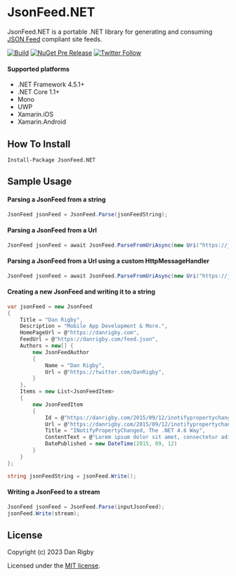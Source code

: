 JsonFeed.NET
==============

JsonFeed.NET is a portable .NET library for generating and consuming [JSON Feed](https://jsonfeed.org/) compliant site feeds.

[![Build](https://github.com/DanRigby/JsonFeed.NET/actions/workflows/build.yml/badge.svg)](https://github.com/DanRigby/JsonFeed.NET/actions/workflows/build.yml) [![NuGet Pre Release](https://img.shields.io/nuget/vpre/JsonFeed.NET.svg)](https://www.nuget.org/packages/JsonFeed.NET) [![Twitter Follow](https://img.shields.io/twitter/follow/DanRigby.svg)](https://twitter.com/DanRigby)

#### Supported platforms
* .NET Framework 4.5.1+
* .NET Core 1.1+
* Mono
* UWP
* Xamarin.iOS
* Xamarin.Android

## How To Install

`Install-Package JsonFeed.NET`

## Sample Usage

#### Parsing a JsonFeed from a string
```csharp
JsonFeed jsonFeed = JsonFeed.Parse(jsonFeedString);
```

#### Parsing a JsonFeed from a Url
```csharp
JsonFeed jsonFeed = await JsonFeed.ParseFromUriAsync(new Uri("https://jsonfeed.org/feed.json"));
```

#### Parsing a JsonFeed from a Url using a custom HttpMessageHandler
```csharp
JsonFeed jsonFeed = await JsonFeed.ParseFromUriAsync(new Uri("https://jsonfeed.org/feed.json"), new HttpClientHandler());
```

#### Creating a new JsonFeed and writing it to a string

```csharp
var jsonFeed = new JsonFeed
{
    Title = "Dan Rigby",
    Description = "Mobile App Development & More.",
    HomePageUrl = @"https://danrigby.com",
    FeedUrl = @"https://danrigby.com/feed.json",
    Authors = new[] {
        new JsonFeedAuthor
        {
            Name = "Dan Rigby",
            Url = @"https://twitter.com/DanRigby",
        }
    },
    Items = new List<JsonFeedItem>
    {
        new JsonFeedItem
        {
            Id = @"https://danrigby.com/2015/09/12/inotifypropertychanged-the-net-4-6-way/",
            Url = @"https://danrigby.com/2015/09/12/inotifypropertychanged-the-net-4-6-way/",
            Title = "INotifyPropertyChanged, The .NET 4.6 Way",
            ContentText = @"Lorem ipsum dolor sit amet, consectetur adipiscing elit.",
            DatePublished = new DateTime(2015, 09, 12)
        }
    }
};

string jsonFeedString = jsonFeed.Write();
```

#### Writing a JsonFeed to a stream

```csharp
JsonFeed jsonFeed = JsonFeed.Parse(inputJsonFeed);
jsonFeed.Write(stream);
```

## License

Copyright (c) 2023 Dan Rigby

Licensed under the [MIT license](https://github.com/DanRigby/JsonFeed.Net/blob/master/LICENSE).
